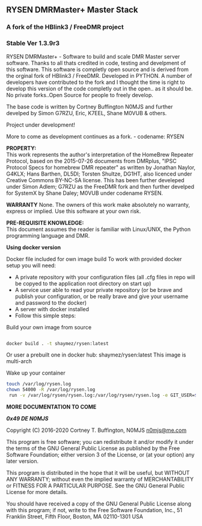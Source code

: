 ## RYSEN DMRMaster+ Master Stack ##
### A fork of the HBlink3 / FreeDMR project ###

### Stable Ver 1.3.9r3 ###

RYSEN DMRMaster+ - Software to build and scale DMR Master server software. Thanks to all thats credited in code, testing and develpment of this software. This software is completly open source and is derived from the orginal fork of HBlink3 / FreeDMR. Developed in PYTHON. A number of developers have contributed to the fork and I thought the time is right to develop this version of the code completly out in the open.. as it should be. No private forks..Open Source for people to freely develop.

The base code is written by Cortney Buffington N0MJS and further develped by Simon G7RZU, Eric, K7EEL, Shane M0VUB & others.

Project under development!

More to come as development continues as a fork. - codename: RYSEN

**PROPERTY:**  
This work represents the author's interpretation of the HomeBrew Repeater Protocol, based on the 2015-07-26 documents from DMRplus, "IPSC Protocol Specs for homebrew DMR repeater" as written by Jonathan Naylor, G4KLX; Hans Barthen, DL5DI; Torsten Shultze, DG1HT, also licenced under Creative Commons BY-NC-SA license.
This has been further develeped under Simon Adlem; G7RZU as the FreeDMR fork and then further develped for SystemX by Shane Daley; M0VUB under codename RYSEN.

**WARRANTY**
None. The owners of this work make absolutely no warranty, express or implied. Use this software at your own risk.

**PRE-REQUISITE KNOWLEDGE:**  
This document assumes the reader is familiar with Linux/UNIX, the Python programming language and DMR.  

**Using docker version**

Docker file included for own image build
To work with provided docker setup you will need:
* A private repository with your configuration files (all .cfg files in repo will be copyed to the application root directory on start up)
* A service user able to read your private repository (or be brave and publish your configuration, or be really brave and give your username and password to the docker)
* A server with docker installed
* Follow this simple steps:

Build your own image from source

```bash

docker build . -t shaymez/rysen:latest

```

Or user a prebuilt one in docker hub: shaymez/rysen:latest
This image is multi-arch

Wake up your container

```bash
touch /var/log/rysen.log
chown 54000 -R /var/log/rysen.log
 run -v /var/log/rysen/rysen.log:/var/log/rysen/rysen.log -e GIT_USER=$USER -e GIT_PASSWORD=$PASSWORD -e GIT_REPO=$URL_TO_REPO_WITHOUT_HTTPS://  -p 54000:54000  shaymez/rysen:latest
 ```

**MORE DOCUMENTATION TO COME**

***0x49 DE N0MJS***

Copyright (C) 2016-2020 Cortney T. Buffington, N0MJS n0mjs@me.com

This program is free software; you can redistribute it and/or modify it under the terms of the GNU General Public License as published by the Free Software Foundation; either version 3 of the License, or (at your option) any later version.

This program is distributed in the hope that it will be useful, but WITHOUT ANY WARRANTY; without even the implied warranty of MERCHANTABILITY or FITNESS FOR A PARTICULAR PURPOSE. See the GNU General Public License for more details.

You should have received a copy of the GNU General Public License along with this program; if not, write to the Free Software Foundation, Inc., 51 Franklin Street, Fifth Floor, Boston, MA 02110-1301 USA
